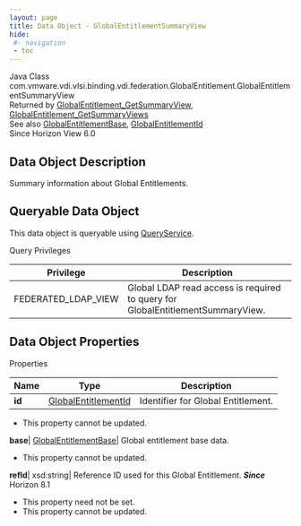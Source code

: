 ```yaml
---
layout: page
title: Data Object - GlobalEntitlementSummaryView
hide:
 #- navigation
 - toc
---
```






Java Class
    com.vmware.vdi.vlsi.binding.vdi.federation.GlobalEntitlement.GlobalEntitlementSummaryView  
Returned by
     [GlobalEntitlement_GetSummaryView](vdi.federation.GlobalEntitlement.md#getSummaryView), [GlobalEntitlement_GetSummaryViews](vdi.federation.GlobalEntitlement.md#getSummaryViews)  
See also
     [GlobalEntitlementBase](vdi.federation.GlobalEntitlement.GlobalEntitlementBase.md), [GlobalEntitlementId](vdi.entity.GlobalEntitlementId.md)  
Since 
    Horizon View 6.0

## Data Object Description 

Summary information about Global Entitlements. 

##  Queryable Data Object 

This data object is queryable using [QueryService](vdi.query.QueryService.md "QueryService"). 

Query Privileges 

Privilege |  Description   
---|---  
FEDERATED_LDAP_VIEW|  Global LDAP read access is required to query for GlobalEntitlementSummaryView.   
  


## Data Object Properties

Properties

Name |  Type |  Description   
---|---|---  
**id**| [GlobalEntitlementId](vdi.entity.GlobalEntitlementId.md)|  Identifier for Global Entitlement.   


 * This property cannot be updated.

  
**base**| [GlobalEntitlementBase](vdi.federation.GlobalEntitlement.GlobalEntitlementBase.md)|  Global entitlement base data.   


 * This property cannot be updated.

  
**refId**|  xsd:string|  Reference ID used for this Global Entitlement.  **_Since_** Horizon 8.1  


 * This property need not be set.
 * This property cannot be updated.

  
  
  
   
  
  

